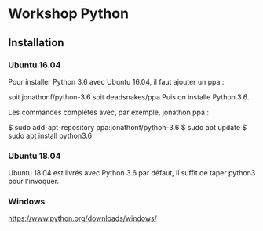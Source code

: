 # Workshop Python

## Installation 

### Ubuntu 16.04
Pour installer Python 3.6 avec Ubuntu 16.04, il faut ajouter un ppa :

soit jonathonf/python-3.6
soit deadsnakes/ppa
Puis on installe Python 3.6.

Les commandes complètes avec, par exemple, jonathon ppa :

$ sudo add-apt-repository ppa:jonathonf/python-3.6
$ sudo apt update
$ sudo apt install python3.6 

### Ubuntu 18.04

Ubuntu 18.04 est livrés avec Python 3.6 par défaut, il suffit de taper python3 pour l'invoquer.

### Windows

https://www.python.org/downloads/windows/



